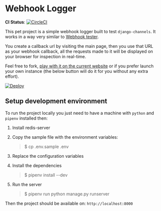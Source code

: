 # Webhook Logger

**CI Status**: [![CircleCI](https://circleci.com/gh/dethos/webhook_logger.svg?style=svg)](https://circleci.com/gh/dethos/webhook_logger)

This pet project is a simple webhook logger built to test `django-channels`.
It works in a way very similar to [Webhook tester](https://webhook.site).

You create a callback url by visiting the main page, then you use that URL as your webhook callback, all the requests made to it will be displayed on your browser for inspection in real-time.

Feel free to fork, [play with it on the current website](http://webhook-logger.ovalerio.net) or if you prefer launch your own instance (the below button will do it for you without any extra effort).

[![Deploy](https://www.herokucdn.com/deploy/button.svg)](https://heroku.com/deploy?template=https://github.com/dethos/webhook_logger)

## Setup development environment

To run the project locally you just need to have a machine with `python` and `pipenv` installed then:

1. Install redis-server

2. Copy the sample file with the environment variables:

   > \$ cp .env.sample .env

3. Replace the configuration variables

4. Install the dependencies

   > \$ pipenv install --dev

5. Run the server
   > \$ pipenv run python manage.py runserver

Then the project should be available on: `http://localhost:8000`
